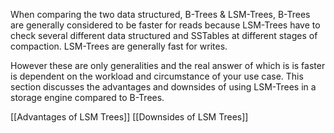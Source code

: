 When comparing the two data structured, B-Trees & LSM-Trees, B-Trees are generally considered to be faster for reads because LSM-Trees have to check several different data structured and SSTables at different stages of compaction. LSM-Trees are generally fast for writes.

However these are only generalities and the real answer of which is is faster is dependent on the workload and circumstance of your use case. This section discusses the advantages and downsides of using LSM-Trees in a storage engine compared to B-Trees.

[[Advantages of LSM Trees]]
[[Downsides of LSM Trees]]